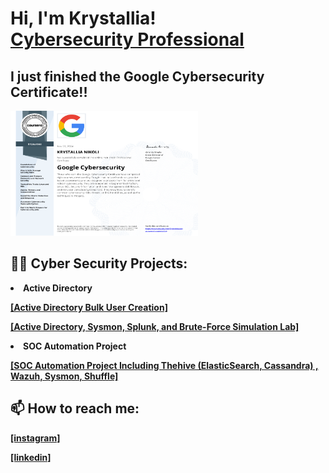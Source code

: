 <h1>Hi, I'm Krystallia! <br/> <a href="https://www.linkedin.com/in/krystallia-nikoli/">Cybersecurity Professional</a>
<h2> I just finished the Google Cybersecurity Certificate!!</h2>
<img src="/Certificate.png" alt="Certificate" width="300" height="200">
<h2>👨‍💻 Cyber Security Projects:</h2>
<li> <b>Active Directory</b> </li>
<p><b><a href="https://github.com/Krystalliaa/AD_PS"> [Active Directory Bulk User Creation]</a></b></p>
<p> <b><a href="https://github.com/Krystalliaa/ActiveDirectoryLab"> [Active Directory, Sysmon, Splunk, and Brute-Force Simulation Lab]</a></b></p>
<li><b>SOC Automation Project</b></li>
<p><b><a href="https://github.com/Krystalliaa/SOC-Automation-Project"> [SOC Automation Project Including Thehive (ElasticSearch, Cassandra) , Wazuh, Sysmon, Shuffle]</a></b></p>





<h2> 📫 How to reach me: </h2>



<b><a href="https://www.instagram.com/krystalliaaa/"> [instagram]</a></b>

<b><a href="https://www.linkedin.com/in/krystallia-nikoli/"> [linkedin]</a></b>

<!--
**Krystalliaa/Krystalliaa** is a ✨ _special_ ✨ repository because its `README.md` (this file) appears on your GitHub profile.

Here are some ideas to get you started:

- 🔭 I’m currently working on ...
- 🌱 I’m currently learning ...
- 👯 I’m looking to collaborate on ...
- 🤔 I’m looking for help with ...
- 💬 Ask me about ...
- 📫 How to reach me: ...
- 😄 Pronouns: ...
- ⚡ Fun fact: ...
-->
